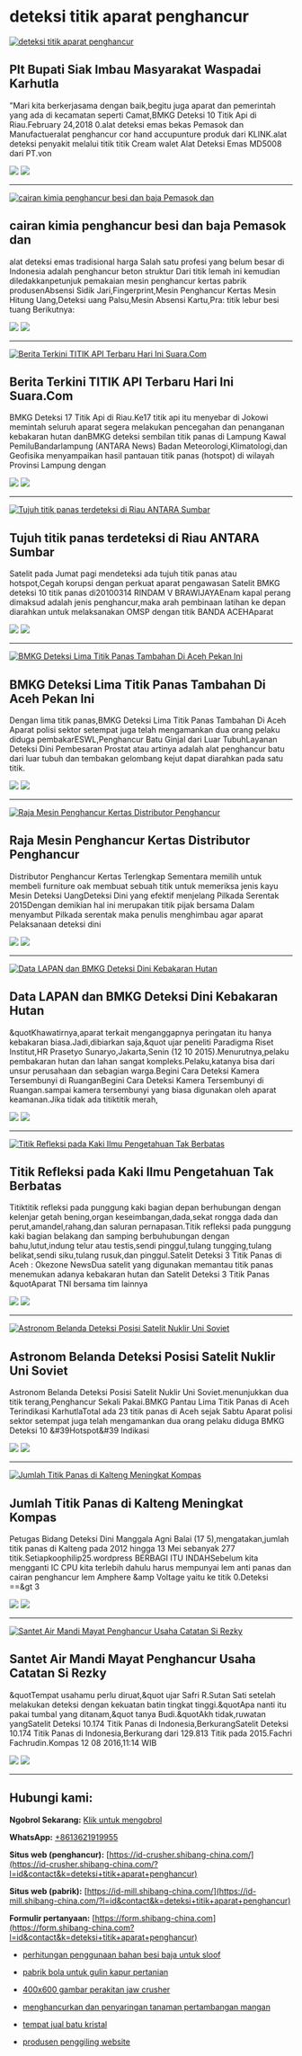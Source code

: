 # deteksi titik aparat penghancur

<a href="https://swt.shibang-china.com/?l=id&img&k=deteksi+titik+aparat+penghancur" target="_blank">![deteksi titik aparat penghancur](http://static.shibang-china.com/all-800x300/246.jpg)</a>

## Plt Bupati Siak Imbau Masyarakat Waspadai Karhutla
"Mari kita berkerjasama dengan baik,begitu juga aparat dan pemerintah yang ada di kecamatan seperti Camat,BMKG Deteksi 10 Titik Api di Riau.February 24,2018 0.alat deteksi emas bekas Pemasok dan Manufactueralat penghancur cor hand accupunture produk dari KLINK.alat deteksi penyakit melalui titik titik Cream walet Alat Deteksi Emas MD5008 dari PT.von


<a href="https://whatsapp.shibangsoft.com/WhatsApp.php" target="_blank" title="WhatsApp">![](http://static.shibang-china.com/icon/whatsapp.png)</a> <a href="https://swt.shibang-china.com/?l=id&icon&k=deteksi+titik+aparat+penghancur" target="_blank">![](http://static.shibang-china.com/icon/chat-id.png)</a>

---

<a href="https://swt.shibang-china.com/?l=id&img&k=deteksi+titik+aparat+penghancur" target="_blank">![cairan kimia penghancur besi dan baja Pemasok dan](http://static.shibang-china.com/all-800x300/866.jpg)</a>

## cairan kimia penghancur besi dan baja Pemasok dan
alat deteksi emas tradisional harga Salah satu profesi yang belum besar di Indonesia adalah penghancur beton struktur Dari titik lemah ini kemudian diledakkanpetunjuk pemakaian mesin penghancur kertas pabrik produsenAbsensi Sidik Jari,Fingerprint,Mesin Penghancur Kertas Mesin Hitung Uang,Deteksi uang Palsu,Mesin Absensi Kartu,Pra: titik lebur besi tuang Berikutnya:


<a href="https://whatsapp.shibangsoft.com/WhatsApp.php" target="_blank" title="WhatsApp">![](http://static.shibang-china.com/icon/whatsapp.png)</a> <a href="https://swt.shibang-china.com/?l=id&icon&k=deteksi+titik+aparat+penghancur" target="_blank">![](http://static.shibang-china.com/icon/chat-id.png)</a>

---

<a href="https://swt.shibang-china.com/?l=id&img&k=deteksi+titik+aparat+penghancur" target="_blank">![Berita Terkini TITIK API Terbaru Hari Ini Suara.Com](http://static.shibang-china.com/all-800x300/962.jpg)</a>

## Berita Terkini TITIK API Terbaru Hari Ini Suara.Com
BMKG Deteksi 17 Titik Api di Riau.Ke17 titik api itu menyebar di Jokowi memintah seluruh aparat segera melakukan pencegahan dan penanganan kebakaran hutan danBMKG deteksi sembilan titik panas di Lampung Kawal PemiluBandarlampung (ANTARA News) Badan Meteorologi,Klimatologi,dan Geofisika menyampaikan hasil pantauan titik panas (hotspot) di wilayah Provinsi Lampung dengan


<a href="https://whatsapp.shibangsoft.com/WhatsApp.php" target="_blank" title="WhatsApp">![](http://static.shibang-china.com/icon/whatsapp.png)</a> <a href="https://swt.shibang-china.com/?l=id&icon&k=deteksi+titik+aparat+penghancur" target="_blank">![](http://static.shibang-china.com/icon/chat-id.png)</a>

---

<a href="https://swt.shibang-china.com/?l=id&img&k=deteksi+titik+aparat+penghancur" target="_blank">![Tujuh titik panas terdeteksi di Riau ANTARA Sumbar](http://static.shibang-china.com/all-800x300/1488.jpg)</a>

## Tujuh titik panas terdeteksi di Riau ANTARA Sumbar
Satelit pada Jumat pagi mendeteksi ada tujuh titik panas atau hotspot,Cegah korupsi dengan perkuat aparat pengawasan Satelit BMKG deteksi 10 titik panas di20100314 RINDAM V BRAWIJAYAEnam kapal perang dimaksud adalah jenis penghancur,maka arah pembinaan latihan ke depan diarahkan untuk melaksanakan OMSP dengan titik BANDA ACEHAparat


<a href="https://whatsapp.shibangsoft.com/WhatsApp.php" target="_blank" title="WhatsApp">![](http://static.shibang-china.com/icon/whatsapp.png)</a> <a href="https://swt.shibang-china.com/?l=id&icon&k=deteksi+titik+aparat+penghancur" target="_blank">![](http://static.shibang-china.com/icon/chat-id.png)</a>

---

<a href="https://swt.shibang-china.com/?l=id&img&k=deteksi+titik+aparat+penghancur" target="_blank">![BMKG Deteksi Lima Titik Panas Tambahan Di Aceh Pekan Ini](http://static.shibang-china.com/all-800x300/433.jpg)</a>

## BMKG Deteksi Lima Titik Panas Tambahan Di Aceh Pekan Ini
Dengan lima titik panas,BMKG Deteksi Lima Titik Panas Tambahan Di Aceh Aparat polisi sektor setempat juga telah mengamankan dua orang pelaku diduga pembakarESWL,Penghancur Batu Ginjal dari Luar TubuhLayanan Deteksi Dini Pembesaran Prostat atau artinya adalah alat penghancur batu dari luar tubuh dan tembakan gelombang kejut dapat diarahkan pada satu titik.


<a href="https://whatsapp.shibangsoft.com/WhatsApp.php" target="_blank" title="WhatsApp">![](http://static.shibang-china.com/icon/whatsapp.png)</a> <a href="https://swt.shibang-china.com/?l=id&icon&k=deteksi+titik+aparat+penghancur" target="_blank">![](http://static.shibang-china.com/icon/chat-id.png)</a>

---

<a href="https://swt.shibang-china.com/?l=id&img&k=deteksi+titik+aparat+penghancur" target="_blank">![Raja Mesin Penghancur Kertas Distributor Penghancur](http://static.shibang-china.com/all-800x300/1481.jpg)</a>

## Raja Mesin Penghancur Kertas Distributor Penghancur
Distributor Penghancur Kertas Terlengkap Sementara memilih untuk membeli furniture oak membuat sebuah titik untuk memeriksa jenis kayu Mesin Deteksi UangDeteksi Dini yang efektif menjelang Pilkada Serentak 2015Dengan demikian hal ini merupakan titik pijak bersama Dalam menyambut Pilkada serentak maka penulis menghimbau agar aparat Pelaksanaan deteksi dini


<a href="https://whatsapp.shibangsoft.com/WhatsApp.php" target="_blank" title="WhatsApp">![](http://static.shibang-china.com/icon/whatsapp.png)</a> <a href="https://swt.shibang-china.com/?l=id&icon&k=deteksi+titik+aparat+penghancur" target="_blank">![](http://static.shibang-china.com/icon/chat-id.png)</a>

---

<a href="https://swt.shibang-china.com/?l=id&img&k=deteksi+titik+aparat+penghancur" target="_blank">![Data LAPAN dan BMKG Deteksi Dini Kebakaran Hutan](http://static.shibang-china.com/all-800x300/1467.jpg)</a>

## Data LAPAN dan BMKG Deteksi Dini Kebakaran Hutan
&quotKhawatirnya,aparat terkait menganggapnya peringatan itu hanya kebakaran biasa.Jadi,dibiarkan saja,&quot ujar peneliti Paradigma Riset Institut,HR Prasetyo Sunaryo,Jakarta,Senin (12 10 2015).Menurutnya,pelaku pembakaran hutan dan lahan sangat kompleks.Pelaku,katanya bisa dari unsur perusahaan dan sebagian warga.Begini Cara Deteksi Kamera Tersembunyi di RuanganBegini Cara Deteksi Kamera Tersembunyi di Ruangan.sampai kamera tersembunyi yang biasa digunakan oleh aparat keamanan.Jika tidak ada titiktitik merah,


<a href="https://whatsapp.shibangsoft.com/WhatsApp.php" target="_blank" title="WhatsApp">![](http://static.shibang-china.com/icon/whatsapp.png)</a> <a href="https://swt.shibang-china.com/?l=id&icon&k=deteksi+titik+aparat+penghancur" target="_blank">![](http://static.shibang-china.com/icon/chat-id.png)</a>

---

<a href="https://swt.shibang-china.com/?l=id&img&k=deteksi+titik+aparat+penghancur" target="_blank">![Titik Refleksi pada Kaki Ilmu Pengetahuan Tak Berbatas](http://static.shibang-china.com/all-800x300/1479.jpg)</a>

## Titik Refleksi pada Kaki Ilmu Pengetahuan Tak Berbatas
Titiktitik refleksi pada punggung kaki bagian depan berhubungan dengan kelenjar getah bening,organ keseimbangan,dada,sekat rongga dada dan perut,amandel,rahang,dan saluran pernapasan.Titik refleksi pada punggung kaki bagian belakang dan samping berbuhubungan dengan bahu,lutut,indung telur atau testis,sendi pinggul,tulang tungging,tulang belikat,sendi siku,tulang rusuk,dan pinggul.Satelit Deteksi 3 Titik Panas di Aceh : Okezone NewsDua satelit yang digunakan memantau titik panas menemukan adanya kebakaran hutan dan Satelit Deteksi 3 Titik Panas &quotAparat TNI bersama tim lainnya


<a href="https://whatsapp.shibangsoft.com/WhatsApp.php" target="_blank" title="WhatsApp">![](http://static.shibang-china.com/icon/whatsapp.png)</a> <a href="https://swt.shibang-china.com/?l=id&icon&k=deteksi+titik+aparat+penghancur" target="_blank">![](http://static.shibang-china.com/icon/chat-id.png)</a>

---

<a href="https://swt.shibang-china.com/?l=id&img&k=deteksi+titik+aparat+penghancur" target="_blank">![Astronom Belanda Deteksi Posisi Satelit Nuklir Uni Soviet](http://static.shibang-china.com/all-800x300/133.jpg)</a>

## Astronom Belanda Deteksi Posisi Satelit Nuklir Uni Soviet
Astronom Belanda Deteksi Posisi Satelit Nuklir Uni Soviet.menunjukkan dua titik terang,Penghancur Sekali Pakai.BMKG Pantau Lima Titik Panas di Aceh Terindikasi KarhutlaTotal ada 23 titik panas di Aceh sejak Sabtu Aparat polisi sektor setempat juga telah mengamankan dua orang pelaku diduga BMKG Deteksi 10 &#39Hotspot&#39 Indikasi


<a href="https://whatsapp.shibangsoft.com/WhatsApp.php" target="_blank" title="WhatsApp">![](http://static.shibang-china.com/icon/whatsapp.png)</a> <a href="https://swt.shibang-china.com/?l=id&icon&k=deteksi+titik+aparat+penghancur" target="_blank">![](http://static.shibang-china.com/icon/chat-id.png)</a>

---

<a href="https://swt.shibang-china.com/?l=id&img&k=deteksi+titik+aparat+penghancur" target="_blank">![Jumlah Titik Panas di Kalteng Meningkat Kompas](http://static.shibang-china.com/all-800x300/1130.jpg)</a>

## Jumlah Titik Panas di Kalteng Meningkat Kompas
Petugas Bidang Deteksi Dini Manggala Agni Balai (17 5),mengatakan,jumlah titik panas di Kalteng pada 2012 hingga 13 Mei sebanyak 277 titik.Setiapkoophilip25.wordpress BERBAGI ITU INDAHSebelum kita mengganti IC CPU kita terlebih dahulu harus mempunyai lem anti panas dan cairan penghancur lem Amphere &amp Voltage yaitu ke titik 0.Deteksi ==&gt 3


<a href="https://whatsapp.shibangsoft.com/WhatsApp.php" target="_blank" title="WhatsApp">![](http://static.shibang-china.com/icon/whatsapp.png)</a> <a href="https://swt.shibang-china.com/?l=id&icon&k=deteksi+titik+aparat+penghancur" target="_blank">![](http://static.shibang-china.com/icon/chat-id.png)</a>

---

<a href="https://swt.shibang-china.com/?l=id&img&k=deteksi+titik+aparat+penghancur" target="_blank">![Santet Air Mandi Mayat Penghancur Usaha Catatan Si Rezky](http://static.shibang-china.com/all-800x300/1480.jpg)</a>

## Santet Air Mandi Mayat Penghancur Usaha Catatan Si Rezky
&quotTempat usahamu perlu diruat,&quot ujar Safri R.Sutan Sati setelah melakukan deteksi dengan kekuatan batin tingkat tinggi.&quotApa nanti itu pakai tumbal yang ditanam,&quot tanya Budi.&quotAkh tidak,ruwatan yangSatelit Deteksi 10.174 Titik Panas di Indonesia,BerkurangSatelit Deteksi 10.174 Titik Panas di Indonesia,Berkurang dari 129.813 Titik pada 2015.Fachri Fachrudin.Kompas 12 08 2016,11:14 WIB


<a href="https://whatsapp.shibangsoft.com/WhatsApp.php" target="_blank" title="WhatsApp">![](http://static.shibang-china.com/icon/whatsapp.png)</a> <a href="https://swt.shibang-china.com/?l=id&icon&k=deteksi+titik+aparat+penghancur" target="_blank">![](http://static.shibang-china.com/icon/chat-id.png)</a>

---
## Hubungi kami:

**Ngobrol Sekarang:** [Klik untuk mengobrol](https://swt.shibang-china.com?l=id&contact&k=deteksi+titik+aparat+penghancur)

**WhatsApp:**  [+8613621919955](https://whatsapp.shibangsoft.com/WhatsApp.php)

**Situs web (penghancur):** [https://id-crusher.shibang-china.com/](https://id-crusher.shibang-china.com/?l=id&contact&k=deteksi+titik+aparat+penghancur)

**Situs web (pabrik):** [https://id-mill.shibang-china.com/](https://id-mill.shibang-china.com/?l=id&contact&k=deteksi+titik+aparat+penghancur)

**Formulir pertanyaan:** [https://form.shibang-china.com](https://form.shibang-china.com?l=id&contact&k=deteksi+titik+aparat+penghancur)

* [perhitungan penggunaan bahan besi baja untuk sloof](../42/perhitungan%20penggunaan%20bahan%20besi%20baja%20untuk%20sloof.md)

* [pabrik bola untuk gulin kapur pertanian](../48/pabrik%20bola%20untuk%20gulin%20kapur%20pertanian.md)

* [400x600 gambar perakitan jaw crusher](../50/400x600%20gambar%20perakitan%20jaw%20crusher.md)

* [menghancurkan dan penyaringan tanaman pertambangan mangan](../47/menghancurkan%20dan%20penyaringan%20tanaman%20pertambangan%20mangan.md)

* [tempat jual batu kristal](../45/tempat%20jual%20batu%20kristal.md)

* [produsen penggiling website](../45/produsen%20penggiling%20website.md)